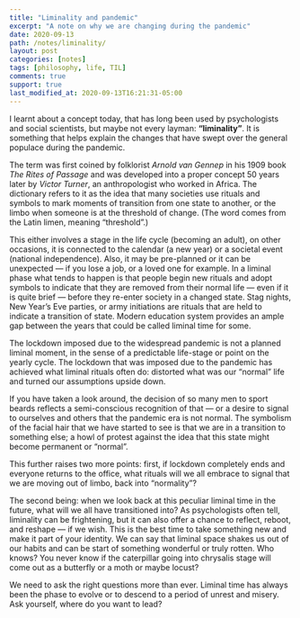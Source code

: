 ```yaml
---
title: "Liminality and pandemic"
excerpt: "A note on why we are changing during the pandemic"
date: 2020-09-13
path: /notes/liminality/
layout: post
categories: [notes]
tags: [philosophy, life, TIL]
comments: true
support: true
last_modified_at: 2020-09-13T16:21:31-05:00
---
```


I learnt about a concept today, that has long been used by psychologists and social scientists, but maybe not every layman: **“liminality”**. It is something that helps explain the changes that have swept over the general populace during the pandemic.

The term was first coined by folklorist _Arnold van Gennep_ in his 1909 book _The Rites of Passage_ and was developed into a proper concept 50 years later by _Victor Turner_, an anthropologist who worked in Africa. The dictionary refers to it as the idea that many societies use rituals and symbols to mark moments of transition from one state to another, or the limbo when someone is at the threshold of change. (The word comes from the Latin limen, meaning “threshold”.)

This either involves a stage in the life cycle (becoming an adult), on other occasions, it is connected to the calendar (a new year) or a societal event (national independence). Also, it may be pre-planned or it can be unexpected — if you lose a job, or a loved one for example. In a liminal phase what tends to happen is that people begin new rituals and adopt symbols to indicate that they are removed from their normal life — even if it is quite brief — before they re-enter society in a changed state. Stag nights, New Year’s Eve parties, or army initiations are rituals that are held to indicate a transition of state. Modern education system provides an ample gap between the years that could be called liminal time for some.

The lockdown imposed due to the widespread pandemic is not a planned liminal moment, in the sense of a predictable life-stage or point on the yearly cycle. The lockdown that was imposed due to the pandemic has achieved what liminal rituals often do: distorted what was our “normal” life and turned our assumptions upside down.

If you have taken a look around, the decision of so many men to sport beards reflects a semi-conscious recognition of that — or a desire to signal to ourselves and others that the pandemic era is not normal. The symbolism of the facial hair that we have started to see is that we are in a transition to something else; a howl of protest against the idea that this state might become permanent or “normal”.

This further raises two more points: first, if lockdown completely ends and everyone returns to the office, what rituals will we all embrace to signal that we are moving out of limbo, back into “normality”?

The second being: when we look back at this peculiar liminal time in the future, what will we all have transitioned into? As psychologists often tell, liminality can be frightening, but it can also offer a chance to reflect, reboot, and reshape — if we wish. This is the best time to take something new and make it part of your identity. We can say that liminal space shakes us out of our habits and can be start of something wonderful or truly rotten. Who knows? You never know if the caterpillar going into chrysalis stage will come out as a butterfly or a moth or maybe locust?

We need to ask the right questions more than ever. Liminal time has always been the phase to evolve or to descend to a period of unrest and misery. Ask yourself, where do you want to lead?